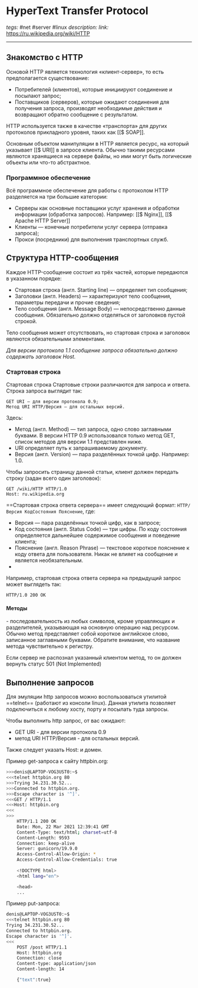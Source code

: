 # HyperText Transfer Protocol
*tegs:* #net #server #linux
*description:* 
*link:* https://ru.wikipedia.org/wiki/HTTP

---

## Знакомство c HTTP
Основой HTTP является технология «клиент-сервер», то есть предполагается существование:

- Потребителей (клиентов), которые инициируют соединение и посылают запрос;
- Поставщиков (серверов), которые ожидают соединения для получения запроса, производят необходимые действия и возвращают обратно сообщение с результатом.

HTTP используется также в качестве «транспорта» для других протоколов прикладного уровня, таких как [[$ SOAP]].

Основным объектом манипуляции в HTTP является ресурс, на который указывает [[$ URI]] в запросе клиента. Обычно такими ресурсами являются хранящиеся на сервере файлы, но ими могут быть логические объекты или что-то абстрактное.

### Программное обеспечение
Всё программное обеспечение для работы с протоколом HTTP разделяется на три большие категории:

- Серверы как основные поставщики услуг хранения и обработки информации (обработка запросов). Например: [[$ Nginx]], [[$ Apache HTTP Server]]
- Клиенты — конечные потребители услуг сервера (отправка запроса);
- Прокси (посредники) для выполнения транспортных служб.

## Структура HTTP-сообщения
Каждое HTTP-сообщение состоит из трёх частей, которые передаются в указанном порядке:
- Стартовая строка (англ. Starting line) — определяет тип сообщения;
- Заголовки (англ. Headers) — характеризуют тело сообщения, параметры передачи и прочие сведения;
- Тело сообщения (англ. Message Body) — непосредственно данные сообщения. Обязательно должно отделяться от заголовков пустой строкой.

Тело сообщения может отсутствовать, но стартовая строка и заголовок являются обязательными элементами.

*Для версии протокола 1.1 сообщение запроса обязательно должно содержать заголовок Host.*

### Стартовая строка
Стартовая строка
Стартовые строки различаются для запроса и ответа. Строка запроса выглядит так:

```
GET URI — для версии протокола 0.9;
Метод URI HTTP/Версия — для остальных версий.
```
Здесь:
- Метод (англ. Method) — тип запроса, одно слово заглавными буквами. В версии HTTP 0.9 использовался только метод GET, список методов для версии 1.1 представлен ниже.
- URI определяет путь к запрашиваемому документу.
- Версия (англ. Version) — пара разделённых точкой цифр. Например: 1.0.

Чтобы запросить страницу данной статьи, клиент должен передать строку (задан всего один заголовок):
```
GET /wiki/HTTP HTTP/1.0
Host: ru.wikipedia.org
```

==Стартовая строка ответа сервера== имеет следующий формат: `HTTP/Версия КодСостояния Пояснение`, где:
- Версия — пара разделённых точкой цифр, как в запросе;
- Код состояния (англ. Status Code) — три цифры. По коду состояния определяется дальнейшее содержимое сообщения и поведение клиента;
- Пояснение (англ. Reason Phrase) — текстовое короткое пояснение к коду ответа для пользователя. Никак не влияет на сообщение и является необязательным.
- 
Например, стартовая строка ответа сервера на предыдущий запрос может выглядеть так:
```
HTTP/1.0 200 OK
```

#### Методы
\- последовательность из любых символов, кроме управляющих и разделителей, указывающая на основную операцию над ресурсом. Обычно метод представляет собой короткое английское слово, записанное заглавными буквами. Обратите внимание, что название метода чувствительно к регистру.

Если сервер не распознал указанный клиентом метод, то он должен вернуть статус 501 (Not Implemented)

## Выполнение запросов

Для эмуляции http запросов можно воспользоваться утилитой ==telnet== (работают из консоли linux). Данная утилита позволяет подключиться к любому хосту, порту и посылать туда запросы.

Чтобы выполнить http запрос, от вас ожидают:
- GET URI - для версии протокола 0.9
- метод URI HTTP/Версия - для остальных версий.

Также следует указать Host: и домен.

Пример get-запроса к сайту httpbin.org:
```bash
>>>denis@LAPTOP-VOG3UST0:~$
<<<telnet httpbin.org 80
>>>Trying 34.231.30.52...
>>>Connected to httpbin.org.
>>>Escape character is '^]'.
<<<GET / HTTP/1.1
<<<Host: httpbin.org
<<<
>>>
	HTTP/1.1 200 OK
	Date: Mon, 22 Mar 2021 12:39:41 GMT
	Content-Type: text/html; charset=utf-8
	Content-Length: 9593
	Connection: keep-alive
	Server: gunicorn/19.9.0
	Access-Control-Allow-Origin: *
	Access-Control-Allow-Credentials: true
	
	<!DOCTYPE html>
	<html lang="en">

	<head>
	...
```

Пример put-запроса:
```bash
denis@LAPTOP-VOG3UST0:~$ 
<<<telnet httpbin.org 80
Trying 34.231.30.52...
Connected to httpbin.org.
Escape character is '^]'.
<<<
	POST /post HTTP/1.1
	Host: httpbin.org
	Connection: close
	Content-type: application/json
	Content-length: 14

	{"text":true}
```